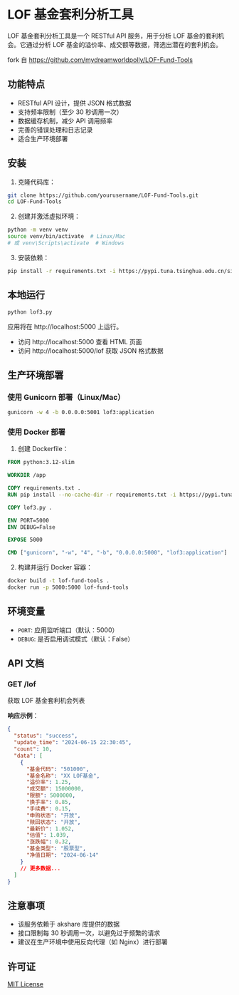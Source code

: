 # LOF 基金套利分析工具

LOF 基金套利分析工具是一个 RESTful API 服务，用于分析 LOF 基金的套利机会。它通过分析 LOF 基金的溢价率、成交额等数据，筛选出潜在的套利机会。

fork 自 https://github.com/mydreamworldpolly/LOF-Fund-Tools

## 功能特点

- RESTful API 设计，提供 JSON 格式数据
- 支持频率限制（至少 30 秒调用一次）
- 数据缓存机制，减少 API 调用频率
- 完善的错误处理和日志记录
- 适合生产环境部署

## 安装

1. 克隆代码库：

```bash
git clone https://github.com/yourusername/LOF-Fund-Tools.git
cd LOF-Fund-Tools
```

2. 创建并激活虚拟环境：

```bash
python -m venv venv
source venv/bin/activate  # Linux/Mac
# 或 venv\Scripts\activate  # Windows
```

3. 安装依赖：

```bash
pip install -r requirements.txt -i https://pypi.tuna.tsinghua.edu.cn/simple/
```

## 本地运行

```bash
python lof3.py
```

应用将在 http://localhost:5000 上运行。

- 访问 http://localhost:5000 查看 HTML 页面
- 访问 http://localhost:5000/lof 获取 JSON 格式数据

## 生产环境部署

### 使用 Gunicorn 部署（Linux/Mac）

```bash
gunicorn -w 4 -b 0.0.0.0:5001 lof3:application
```

### 使用 Docker 部署

1. 创建 Dockerfile：

```dockerfile
FROM python:3.12-slim

WORKDIR /app

COPY requirements.txt .
RUN pip install --no-cache-dir -r requirements.txt -i https://pypi.tuna.tsinghua.edu.cn/simple/

COPY lof3.py .

ENV PORT=5000
ENV DEBUG=False

EXPOSE 5000

CMD ["gunicorn", "-w", "4", "-b", "0.0.0.0:5000", "lof3:application"]
```

2. 构建并运行 Docker 容器：

```bash
docker build -t lof-fund-tools .
docker run -p 5000:5000 lof-fund-tools
```

## 环境变量

- `PORT`: 应用监听端口（默认：5000）
- `DEBUG`: 是否启用调试模式（默认：False）

## API 文档

### GET /lof

获取 LOF 基金套利机会列表

**响应示例**：

```json
{
  "status": "success",
  "update_time": "2024-06-15 22:30:45",
  "count": 10,
  "data": [
    {
      "基金代码": "501000",
      "基金名称": "XX LOF基金",
      "溢价率": 1.25,
      "成交额": 15000000,
      "限额": 5000000,
      "换手率": 0.85,
      "手续费": 0.15,
      "申购状态": "开放",
      "赎回状态": "开放",
      "最新价": 1.052,
      "估值": 1.039,
      "涨跌幅": 0.32,
      "基金类型": "股票型",
      "净值日期": "2024-06-14"
    }
    // 更多数据...
  ]
}
```

## 注意事项

- 该服务依赖于 akshare 库提供的数据
- 接口限制每 30 秒调用一次，以避免过于频繁的请求
- 建议在生产环境中使用反向代理（如 Nginx）进行部署

## 许可证

[MIT License](LICENSE)
